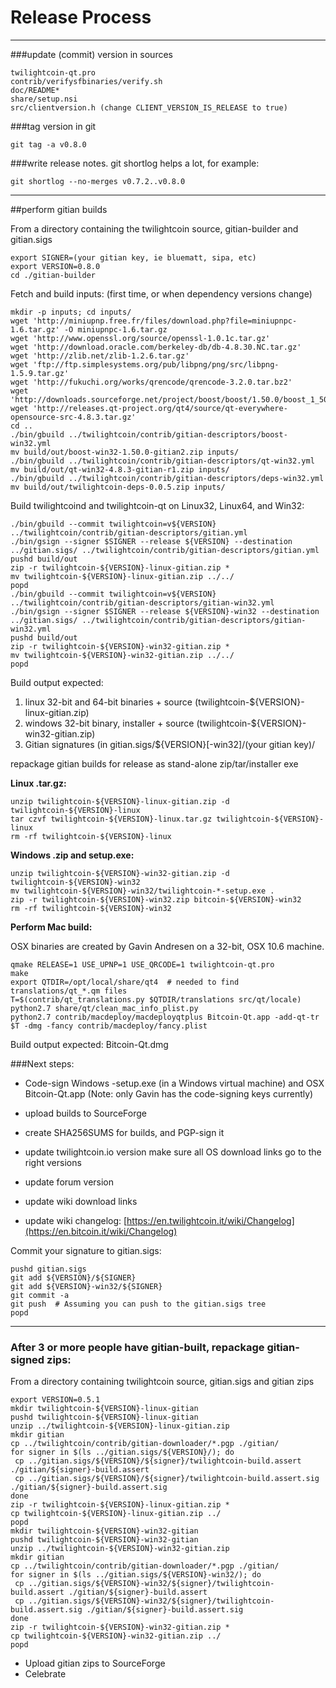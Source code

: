 Release Process
====================

* * *

###update (commit) version in sources


	twilightcoin-qt.pro
	contrib/verifysfbinaries/verify.sh
	doc/README*
	share/setup.nsi
	src/clientversion.h (change CLIENT_VERSION_IS_RELEASE to true)

###tag version in git

	git tag -a v0.8.0

###write release notes. git shortlog helps a lot, for example:

	git shortlog --no-merges v0.7.2..v0.8.0

* * *

##perform gitian builds

 From a directory containing the twilightcoin source, gitian-builder and gitian.sigs
  
	export SIGNER=(your gitian key, ie bluematt, sipa, etc)
	export VERSION=0.8.0
	cd ./gitian-builder

 Fetch and build inputs: (first time, or when dependency versions change)

	mkdir -p inputs; cd inputs/
	wget 'http://miniupnp.free.fr/files/download.php?file=miniupnpc-1.6.tar.gz' -O miniupnpc-1.6.tar.gz
	wget 'http://www.openssl.org/source/openssl-1.0.1c.tar.gz'
	wget 'http://download.oracle.com/berkeley-db/db-4.8.30.NC.tar.gz'
	wget 'http://zlib.net/zlib-1.2.6.tar.gz'
	wget 'ftp://ftp.simplesystems.org/pub/libpng/png/src/libpng-1.5.9.tar.gz'
	wget 'http://fukuchi.org/works/qrencode/qrencode-3.2.0.tar.bz2'
	wget 'http://downloads.sourceforge.net/project/boost/boost/1.50.0/boost_1_50_0.tar.bz2'
	wget 'http://releases.qt-project.org/qt4/source/qt-everywhere-opensource-src-4.8.3.tar.gz'
	cd ..
	./bin/gbuild ../twilightcoin/contrib/gitian-descriptors/boost-win32.yml
	mv build/out/boost-win32-1.50.0-gitian2.zip inputs/
	./bin/gbuild ../twilightcoin/contrib/gitian-descriptors/qt-win32.yml
	mv build/out/qt-win32-4.8.3-gitian-r1.zip inputs/
	./bin/gbuild ../twilightcoin/contrib/gitian-descriptors/deps-win32.yml
	mv build/out/twilightcoin-deps-0.0.5.zip inputs/

 Build twilightcoind and twilightcoin-qt on Linux32, Linux64, and Win32:
  
	./bin/gbuild --commit twilightcoin=v${VERSION} ../twilightcoin/contrib/gitian-descriptors/gitian.yml
	./bin/gsign --signer $SIGNER --release ${VERSION} --destination ../gitian.sigs/ ../twilightcoin/contrib/gitian-descriptors/gitian.yml
	pushd build/out
	zip -r twilightcoin-${VERSION}-linux-gitian.zip *
	mv twilightcoin-${VERSION}-linux-gitian.zip ../../
	popd
	./bin/gbuild --commit twilightcoin=v${VERSION} ../twilightcoin/contrib/gitian-descriptors/gitian-win32.yml
	./bin/gsign --signer $SIGNER --release ${VERSION}-win32 --destination ../gitian.sigs/ ../twilightcoin/contrib/gitian-descriptors/gitian-win32.yml
	pushd build/out
	zip -r twilightcoin-${VERSION}-win32-gitian.zip *
	mv twilightcoin-${VERSION}-win32-gitian.zip ../../
	popd

  Build output expected:

  1. linux 32-bit and 64-bit binaries + source (twilightcoin-${VERSION}-linux-gitian.zip)
  2. windows 32-bit binary, installer + source (twilightcoin-${VERSION}-win32-gitian.zip)
  3. Gitian signatures (in gitian.sigs/${VERSION}[-win32]/(your gitian key)/

repackage gitian builds for release as stand-alone zip/tar/installer exe

**Linux .tar.gz:**

	unzip twilightcoin-${VERSION}-linux-gitian.zip -d twilightcoin-${VERSION}-linux
	tar czvf twilightcoin-${VERSION}-linux.tar.gz twilightcoin-${VERSION}-linux
	rm -rf twilightcoin-${VERSION}-linux

**Windows .zip and setup.exe:**

	unzip twilightcoin-${VERSION}-win32-gitian.zip -d twilightcoin-${VERSION}-win32
	mv twilightcoin-${VERSION}-win32/twilightcoin-*-setup.exe .
	zip -r twilightcoin-${VERSION}-win32.zip bitcoin-${VERSION}-win32
	rm -rf twilightcoin-${VERSION}-win32

**Perform Mac build:**

  OSX binaries are created by Gavin Andresen on a 32-bit, OSX 10.6 machine.

	qmake RELEASE=1 USE_UPNP=1 USE_QRCODE=1 twilightcoin-qt.pro
	make
	export QTDIR=/opt/local/share/qt4  # needed to find translations/qt_*.qm files
	T=$(contrib/qt_translations.py $QTDIR/translations src/qt/locale)
	python2.7 share/qt/clean_mac_info_plist.py
	python2.7 contrib/macdeploy/macdeployqtplus Bitcoin-Qt.app -add-qt-tr $T -dmg -fancy contrib/macdeploy/fancy.plist

 Build output expected: Bitcoin-Qt.dmg

###Next steps:

* Code-sign Windows -setup.exe (in a Windows virtual machine) and
  OSX Bitcoin-Qt.app (Note: only Gavin has the code-signing keys currently)

* upload builds to SourceForge

* create SHA256SUMS for builds, and PGP-sign it

* update twilightcoin.io version
  make sure all OS download links go to the right versions

* update forum version

* update wiki download links

* update wiki changelog: [https://en.twilightcoin.it/wiki/Changelog](https://en.bitcoin.it/wiki/Changelog)

Commit your signature to gitian.sigs:

	pushd gitian.sigs
	git add ${VERSION}/${SIGNER}
	git add ${VERSION}-win32/${SIGNER}
	git commit -a
	git push  # Assuming you can push to the gitian.sigs tree
	popd

-------------------------------------------------------------------------

### After 3 or more people have gitian-built, repackage gitian-signed zips:

From a directory containing twilightcoin source, gitian.sigs and gitian zips

	export VERSION=0.5.1
	mkdir twilightcoin-${VERSION}-linux-gitian
	pushd twilightcoin-${VERSION}-linux-gitian
	unzip ../twilightcoin-${VERSION}-linux-gitian.zip
	mkdir gitian
	cp ../twilightcoin/contrib/gitian-downloader/*.pgp ./gitian/
	for signer in $(ls ../gitian.sigs/${VERSION}/); do
	 cp ../gitian.sigs/${VERSION}/${signer}/twilightcoin-build.assert ./gitian/${signer}-build.assert
	 cp ../gitian.sigs/${VERSION}/${signer}/twilightcoin-build.assert.sig ./gitian/${signer}-build.assert.sig
	done
	zip -r twilightcoin-${VERSION}-linux-gitian.zip *
	cp twilightcoin-${VERSION}-linux-gitian.zip ../
	popd
	mkdir twilightcoin-${VERSION}-win32-gitian
	pushd twilightcoin-${VERSION}-win32-gitian
	unzip ../twilightcoin-${VERSION}-win32-gitian.zip
	mkdir gitian
	cp ../twilightcoin/contrib/gitian-downloader/*.pgp ./gitian/
	for signer in $(ls ../gitian.sigs/${VERSION}-win32/); do
	 cp ../gitian.sigs/${VERSION}-win32/${signer}/twilightcoin-build.assert ./gitian/${signer}-build.assert
	 cp ../gitian.sigs/${VERSION}-win32/${signer}/twilightcoin-build.assert.sig ./gitian/${signer}-build.assert.sig
	done
	zip -r twilightcoin-${VERSION}-win32-gitian.zip *
	cp twilightcoin-${VERSION}-win32-gitian.zip ../
	popd

- Upload gitian zips to SourceForge
- Celebrate 
